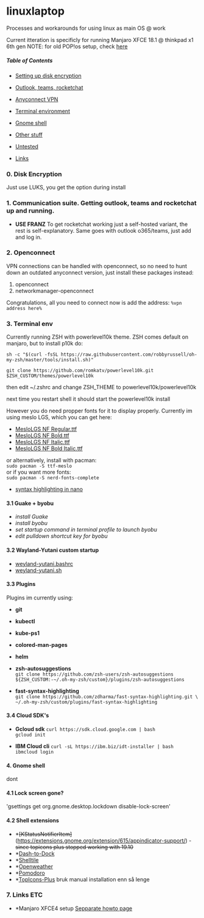 # linuxlaptop
Processes and workarounds for using linux as main OS @ work

Current itteration is specificly for running Manjaro XFCE 18.1 @ thinkpad x1 6th gen
NOTE: for old POP!os setup, check [here](popos.md)

##### Table of Contents
- [Setting up disk encryption](#encryption)

- [Outlook, teams, rocketchat](#franz)

- [Anyconnect VPN](#vpn)

- [Terminal environment](#shell)

- [Gnome shell](#Gnomeshell)

- [Other stuff](#other)

- [Untested](#nottested)

- [Links](#links)


<a name="encryption"/>

### 0. Disk Encryption

Just use LUKS, you get the option during install

<a name="franz"/>

### 1. Communication suite. Getting outlook, teams and rocketchat up and running.

- **USE FRANZ**
To get rocketchat working just a self-hosted variant, the rest is self-explanatory.
Same goes with outlook o365/teams, just add and log in.


<a name="vpn"/>

### 2. Openconnect

VPN connections can be handled with openconnect, so no need to hunt down an outdated anyconnect version, just install these packages instead:

1. openconnect
2. networkmanager-openconnect

Congratulations, all you need to connect now is add the address: `%vpn address here%`
 
 
<a name="shell"/>
 
### 3. Terminal env

Currently running ZSH with powerlevel10k theme. ZSH comes default on manjaro, but to install p10k do:

`sh -c "$(curl -fsSL https://raw.githubusercontent.com/robbyrussell/oh-my-zsh/master/tools/install.sh)"`  
  
`git clone https://github.com/romkatv/powerlevel10k.git $ZSH_CUSTOM/themes/powerlevel10k`  

then edit ~/.zshrc and change ZSH_THEME to powerlevel10k/powerlevel10k

next time you restart shell it should start the powerlevel10k install

However you do need propper fonts for it to display properly. Currently im using meslo LGS, which you can get here:  
- [MesloLGS NF Regular.ttf](https://github.com/romkatv/dotfiles-public/raw/master/.local/share/fonts/NerdFonts/MesloLGS%20NF%20Regular.ttf)  
- [MesloLGS NF Bold.ttf](https://github.com/romkatv/dotfiles-public/raw/master/.local/share/fonts/NerdFonts/MesloLGS%20NF%20Bold.ttf)  
- [MesloLGS NF Italic.ttf](https://github.com/romkatv/dotfiles-public/raw/master/.local/share/fonts/NerdFonts/MesloLGS%20NF%20Italic.ttf)  
- [MesloLGS NF Bold Italic.ttf](https://github.com/romkatv/dotfiles-public/raw/master/.local/share/fonts/NerdFonts/MesloLGS%20NF%20Bold%20Italic.ttf)  

or alternatively, install with pacman:  
`sudo pacman -S ttf-meslo`  
or if you want more fonts:  
`sudo pacman -S nerd-fonts-complete`  

- [syntax highlighting in nano](https://github.com/scopatz/nanorc)

#### 3.1 Guake + byobu

- *install Guake*
- *install byobu*
- *set startup command in terminal profile to launch byobu*
- *edit pulldown shortcut key for byobu*

#### 3.2 Wayland-Yutani custom startup

- [weyland-yutani.bashrc](https://gist.github.com/NoraCodes/ffef855e204da213d6f9)
- [weyland-yutani.sh](https://gist.github.com/NoraCodes/adeb3f9eff67ae07b877)

#### 3.3 Plugins

Plugins im currently using:

- **git**
- **kubectl**
- **kube-ps1**
- **colored-man-pages**
- **helm**

- <b>zsh-autosuggestions</b>  
`git clone https://github.com/zsh-users/zsh-autosuggestions ${ZSH_CUSTOM:-~/.oh-my-zsh/custom}/plugins/zsh-autosuggestions`

- <b>fast-syntax-highlighting</b>  
`git clone https://github.com/zdharma/fast-syntax-highlighting.git \
  ~/.oh-my-zsh/custom/plugins/fast-syntax-highlighting`

#### 3.4 Cloud SDK's

- **Gcloud sdk**
`curl https://sdk.cloud.google.com | bash`  
`gcloud init`

- **IBM Cloud cli**
`curl -sL https://ibm.biz/idt-installer | bash`  
`ibmcloud login`


<a name="Gnomeshell"/>

#### 4. Gnome shell
dont

#### 4.1 Lock screen gone?
'gsettings get org.gnome.desktop.lockdown disable-lock-screen'

#### 4.2 Shell extensions
- *~~[KStatusNotifierItem]~~(https://extensions.gnome.org/extension/615/appindicator-support/) - ~~since topicons plus stopped working with 19.10~~
- *[Dash-to-Dock](https://extensions.gnome.org/extension/307/dash-to-dock/)
- *[Shelltile](https://extensions.gnome.org/extension/657/shelltile/)
- *[Openweather](https://extensions.gnome.org/extension/750/openweather/)
- *[Pomodoro](https://extensions.gnome.org/extension/53/pomodoro/)
- *[TopIcons-Plus](https://github.com/phocean/TopIcons-plus) bruk manual installation enn så lenge

<a name="links"/>

### 7. Links ETC

- *Manjaro XFCE4 setup
[Sepparate howto page](manjaro.md)
